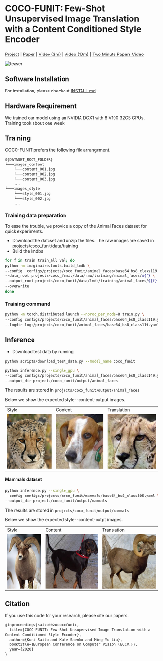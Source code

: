 # COCO-FUNIT: Few-Shot Unsupervised Image Translation with a Content Conditioned Style Encoder

###
[Project](https://nvlabs.github.io/COCO-FUNIT/) |
[Paper](https://nvlabs.github.io/COCO-FUNIT/paper.pdf) |
[Video (3m)](https://youtu.be/X3EB8T8zdKw) | [Video (10m)](https://youtu.be/btnDfqcedrk) |
[Two Minute Papers Video](https://youtu.be/iKvlOviWs3E)

<img alt='teaser' src='https://nvlabs.github.io/COCO-FUNIT/images/teaser_new.mov.gif' width='640'/>

## Software Installation
For installation, please checkout [INSTALL.md](../../INSTALL.md).

## Hardware Requirement
We trained our model using an NVIDIA DGX1 with 8 V100 32GB GPUs. Training took about one week.

## Training

COCO-FUNIT prefers the following file arrangement.
```
${DATASET_ROOT_FOLDER}
└───images_content
    └───content_001.jpg
    └───content_002.jpg
    └───content_003.jpg
    ...
└───images_style
    └───style_001.jpg
    └───style_002.jpg
    ...
```

### Training data preparation
To ease the trouble, we provide a copy of the Animal Faces dataset for quick
experiments.
- Download the dataset and unzip the files. The raw images are saved in
projects/coco_funit/data/training
- Build the lmdbs
```bash
for f in train train_all val; do
python -m imaginaire.tools.build_lmdb \
--config  configs/projects/coco_funit/animal_faces/base64_bs8_class119.yaml \
--data_root projects/coco_funit/data/raw/training/animal_faces/${f} \
--output_root projects/coco_funit/data/lmdb/training/animal_faces/${f} \
--overwrite
done
```

### Training command

```bash
python -m torch.distributed.launch --nproc_per_node=8 train.py \
--config configs/projects/coco_funit/animal_faces/base64_bs8_class119.yaml \
--logdir logs/projects/coco_funit/animal_faces/base64_bs8_class119.yaml
```

## Inference
- Download test data by running
```bash
python scripts/download_test_data.py --model_name coco_funit
```

```bash
python inference.py --single_gpu \
--config configs/projects/coco_funit/animal_faces/base64_bs8_class149.yaml \
--output_dir projects/coco_funit/output/animal_faces
```

The results are stored in `projects/coco_funit/output/animal_faces`

Below we show the expected style--content-output images.


<table>
  <tr>
    <td>
        Style
    </td>
    <td>
        Content
    </td>
    <td>
        Translation
    </td>
  </tr>
  <tr>
    <td>
        <img src="animal_faces_style.jpg" alt="animal_faces_style" height="180"/>
    </td>
    <td>
        <img src="animal_faces_content.jpg" alt="animal_faces_content" height="180"/>
    </td>
    <td>
        <img src="animal_faces_output.jpg" alt="animal_faces_output" height="180"/>
    </td>
  </tr>
</table>



#### Mammals dataset

```bash
python inference.py --single_gpu \
--config configs/projects/coco_funit/mammals/base64_bs8_class305.yaml \
--output_dir projects/coco_funit/output/mammals
```

The results are stored in `projects/coco_funit/output/mammals`

Below we show the expected style--content-outpt images.


<table>
  <tr>
    <td>
        Style
    </td>
    <td>
        Content
    </td>
    <td>
        Translation
    </td>
  </tr>
  <tr>
    <td>
        <img src="mammals_style.png" alt="mammals_style" height="180"/>
    </td>
    <td>
        <img src="mammals_content.png" alt="mammals_content" height="180"/>
    </td>
    <td>
        <img src="mammals_output.jpg" alt="mammals_output" height="180"/>
    </td>
  </tr>
</table>


## Citation
If you use this code for your research, please cite our papers.

```
@inproceedings{saito2020cocofunit,
  title={COCO-FUNIT: Few-Shot Unsupervised Image Translation with a Content Conditioned Style Encoder},
  author={Kuni Saito and Kate Saenko and Ming-Yu Liu},
  booktitle={European Conference on Computer Vision (ECCV)}},
  year={2020}
}
```